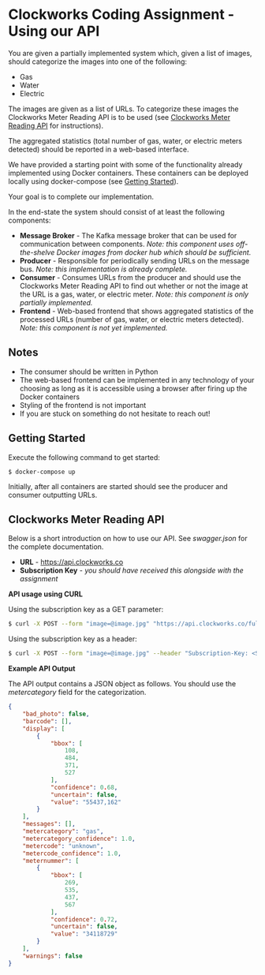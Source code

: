 # Clockworks Coding Assignment - Using our API
You are given a partially implemented system which, given a list of images, should categorize the images into one of the following:

- Gas
- Water
- Electric

The images are given as a list of URLs. To categorize these images the Clockworks Meter Reading API is to be used (see [Clockworks Meter Reading API](clockworks-meter-reading-api) for instructions).

The aggregated statistics (total number of gas, water, or electric meters detected) should be reported in a web-based interface.

We have provided a starting point with some of the functionality already implemented using Docker containers. These containers can be deployed locally using docker-compose (see [Getting Started](getting-started])).

Your goal is to complete our implementation.

In the end-state the system should consist of at least the following components:

- **Message Broker** - The Kafka message broker that can be used for communication between components. *Note: this component uses off-the-shelve Docker images from docker hub which should be sufficient.*
- **Producer** - Responsible for periodically sending URLs on the message bus. *Note: this implementation is already complete.*
- **Consumer** - Consumes URLs from the producer and should use the Clockworks Meter Reading API to find out whether or not the image at the URL is a gas, water, or electric meter. *Note: this component is only partially implemented.*
- **Frontend** - Web-based frontend that shows aggregated statistics of the processed URLs (number of gas, water, or electric meters detected). *Note: this component is not yet implemented.*

## Notes
- The consumer should be written in Python
- The web-based frontend can be implemented in any technology of your choosing as long as it is accessible using a browser after firing up the Docker containers
- Styling of the frontend is not important
- If you are stuck on something do not hesitate to reach out!

## Getting Started
Execute the following command to get started:
```
$ docker-compose up
```

Initially, after all containers are started should see the producer and consumer outputting URLs.

## Clockworks Meter Reading API

Below is a short introduction on how to use our API. See *swagger.json* for the complete documentation.

- **URL** - https://api.clockworks.co
- **Subscription Key** - *you should have received this alongside with the assignment*

**API usage using CURL**

Using the subscription key as a GET parameter:

```bash
$ curl -X POST --form "image=@image.jpg" "https://api.clockworks.co/full_meter?subscription-key=<SUBSCRIPTION_KEY>"
```

Using the subscription key as a header:

```bash
$ curl -X POST --form "image=@image.jpg" --header "Subscription-Key: <SUBSCRIPTION_KEY>" "https://api.clockworks.co/full_meter"
```
**Example API Output**

The API output contains a JSON object as follows. You should use the *metercategory* field for the categorization.

```json
{
    "bad_photo": false,
    "barcode": [],
    "display": [
        {
            "bbox": [
                108,
                484,
                371,
                527
            ],
            "confidence": 0.68,
            "uncertain": false,
            "value": "55437,162"
        }
    ],
    "messages": [],
    "metercategory": "gas",
    "metercategory_confidence": 1.0,
    "metercode": "unknown",
    "metercode_confidence": 1.0,
    "meternummer": [
        {
            "bbox": [
                269,
                535,
                437,
                567
            ],
            "confidence": 0.72,
            "uncertain": false,
            "value": "34118729"
        }
    ],
    "warnings": false
}
```


